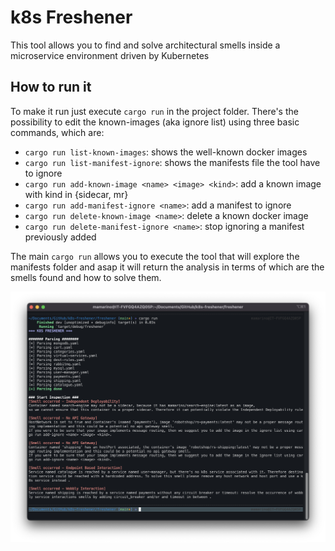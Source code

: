# k8s Freshener
This tool allows you to find and solve architectural smells inside a microservice environment driven by Kubernetes

## How to run it
To make it run just execute `cargo run` in the project folder. There's the possibility to edit the known-images (aka ignore list) using three basic commands, which are:
- `cargo run list-known-images`: shows the well-known docker images
- `cargo run list-manifest-ignore`: shows the manifests file the tool have to ignore
- `cargo run add-known-image <name> <image> <kind>`: add a known image with kind in {sidecar, mr}
- `cargo run add-manifest-ignore <name>`: add a manifest to ignore
- `cargo run delete-known-image <name>`: delete a known docker image
- `cargo run delete-manifest-ignore <name>`: stop ignoring a manifest previously added

The main `cargo run` allows you to execute the tool that will explore the manifests folder and asap it will return the analysis in terms of which are the smells found and how to solve them.

![](https://github.com/di-unipi-socc/k8s-freshener/blob/main/imgs/screen.png)